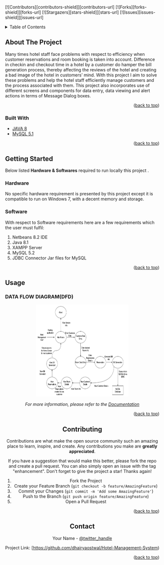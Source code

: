 <div id="top"></div>

[![Contributors][contributors-shield]][contributors-url]
[![Forks][forks-shield]][forks-url]
[![Stargazers][stars-shield]][stars-url]
[![Issues][issues-shield]][issues-url]  

<!-- TABLE OF CONTENTS -->
<details>
  <summary>Table of Contents</summary>
  <ol>
    <li>
      <a href="#about-the-project">About The Project</a>
      <ul>
        <li><a href="#built-with">Built With</a></li>
      </ul>
    </li>
    <li>
      <a href="#getting-started">Getting Started</a>
      <ul>
        <li><a href="#Hardware">Hardware</a></li>
        <li><a href="#Software">Software</a></li>
      </ul>
    </li>
    <li><a href="#usage">Usage</a></li>
    <li><a href="#contributing">Contributing</a></li>
    <li><a href="#contact">Contact</a></li>
  </ol>
</details>



<!-- ABOUT THE PROJECT -->
## About The Project

Many times hotel staff face problems with respect to efficiency when customer reservations and room booking is taken into account. Difference in checkin and checkout time in a hotel by a customer do hamper the bill generation process, thereby affecting the reviews of the hotel and creating a bad image of the hotel in customers’ mind. With this project I aim to solve these problems and help the hotel staff efficiently manage customers and the process associated with them. This project also incorporates use of different screens and components for data entry, data viewing and alert actions in terms of Message Dialog boxes.

<p align="right">(<a href="#top">back to top</a>)</p>



### Built With

* [JAVA 8](https://docs.oracle.com/javase/8/docs/api/)
* [MySQL 5.1](https://docs.oracle.com/cd/E19078-01/mysql/mysql-refman-5.1/)

<p align="right">(<a href="#top">back to top</a>)</p>



<!-- GETTING STARTED -->
## Getting Started

Below listed **Hardware & Softwares** required to run locally this project .

### Hardware

No specific hardware requirement is presented by this project except it is compatible to
run on Windows 7, with a decent memory and storage.

### Software

With respect to Software requirements here are a few requirements which the user
must fulfil:
1. Netbeans 8.2 IDE
2. Java 8.1
3. XAMPP Server
4. MySQL 5.2
5. JDBC Connector Jar files for MySQL


<p align="right">(<a href="#top">back to top</a>)</p>



<!-- USAGE EXAMPLES -->
## Usage

### DATA FLOW DIAGRAM(DFD)

<div align="center">
   <img src="images/DFD.png" alt="DFD" width="300" height="300">
<div>

_For more information, please refer to the [Documentation](https://drive.google.com/file/d/19PT9ei7BEHr7mw2hLRs6e63Au9aYIOma/view)_

<p align="right">(<a href="#top">back to top</a>)</p>


<!-- CONTRIBUTING -->
## Contributing

Contributions are what make the open source community such an amazing place to learn, inspire, and create. Any contributions you make are **greatly appreciated**.

If you have a suggestion that would make this better, please fork the repo and create a pull request. You can also simply open an issue with the tag "enhancement".
Don't forget to give the project a star! Thanks again!

1. Fork the Project
2. Create your Feature Branch (`git checkout -b feature/AmazingFeature`)
3. Commit your Changes (`git commit -m 'Add some AmazingFeature'`)
4. Push to the Branch (`git push origin feature/AmazingFeature`)
5. Open a Pull Request

<p align="right">(<a href="#top">back to top</a>)</p>



<!-- CONTACT -->
## Contact

Your Name - [@twitter_handle](https://twitter.com/dhairyaostwal/)

Project Link: [https://github.com/dhairyaostwal/Hotel-Management-System)

<p align="right">(<a href="#top">back to top</a>)</p>

